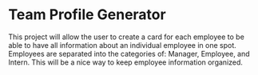 # Team Profile Generator

This project will allow the user to create a card for each employee to be able to have all information about an individual employee in one spot.  Employees are separated into the categories of: Manager, Employee, and Intern.  This will be a nice way to keep employee information organized. 
